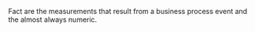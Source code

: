Fact are the  measurements that result from a business process event and the almost always numeric. 

